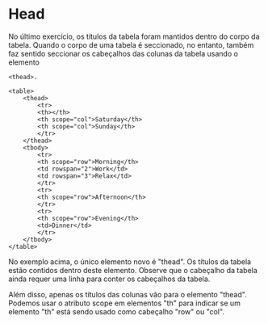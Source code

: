 # Head
No último exercício, os títulos da tabela foram mantidos dentro do corpo da tabela. Quando o corpo de uma tabela é seccionado, no entanto, também faz sentido seccionar os cabeçalhos das colunas da tabela usando o elemento 

    <thead>.

    <table>
        <thead>
            <tr>
            <th></th>
            <th scope="col">Saturday</th>
            <th scope="col">Sunday</th>
            </tr>
        </thead>
        <tbody>
            <tr>
            <th scope="row">Morning</th>
            <td rowspan="2">Work</td>
            <td rowspan="3">Relax</td>
            </tr>
            <tr>
            <th scope="row">Afternoon</th>
            </tr>
            <tr>
            <th scope="row">Evening</th>
            <td>Dinner</td>
            </tr>
        </tbody>
    </table>

No exemplo acima, o único elemento novo é "thead". Os títulos da tabela estão contidos dentro deste elemento. Observe que o cabeçalho da tabela ainda requer uma linha para conter os cabeçalhos da tabela.

Além disso, apenas os títulos das colunas vão para o elemento "thead". Podemos usar o atributo scope em elementos "th" para indicar se um elemento "th" está sendo usado como cabeçalho "row" ou "col".